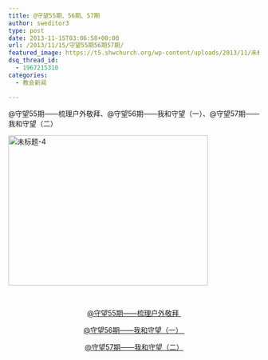 ```yaml
---
title: @守望55期、56期、57期
author: sweditor3
type: post
date: 2013-11-15T03:06:58+00:00
url: /2013/11/15/守望55期56期57期/
featured_image: https://t5.shwchurch.org/wp-content/uploads/2013/11/未标题-4-400x288.jpg
dsq_thread_id:
  - 1967215310
categories:
  - 教会新闻

---
```

@守望55期——梳理户外敬拜、@守望56期——我和守望（一）、@守望57期——我和守望（二）

<!--more-->

[<img class="aligncenter size-full wp-image-9542" alt="未标题-4" src="http://t5.shwchurch.org/wp-content/uploads/2013/11/未标题-4.jpg" width="400" height="300" />][1]

&nbsp;

<p style="text-align: center;">
  <a href="/category/网络期刊/梳理户外敬拜/">@守望55期——梳理户外敬拜 </a>
</p>

<p style="text-align: center;">
  <a href="/category/网络期刊/网刊56期：我和守望（一）/">@守望56期——我和守望（一） </a>
</p>

<p style="text-align: center;">
  <a href="/category/我和守望（二）/">@守望57期——我和守望（二）</a>
</p>

<p style="text-align: center;">
  <p style="text-align: center;">

 [1]: http://t5.shwchurch.org/wp-content/uploads/2013/11/未标题-4.jpg